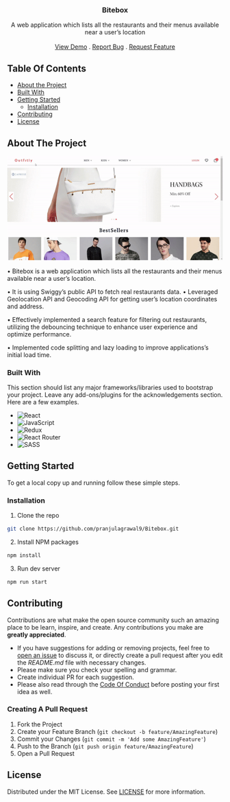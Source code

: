 <br/>
<p align="center">
  <h3 align="center">Bitebox</h3>

  <p align="center">
   A web application which lists all the restaurants and their
menus available near a user’s location
    <br/>
    <br/>
    <a href="https://bitebox.netlify.app">View Demo</a>
    .
    <a href="https://github.com/pranjulagrawal9/Bitebox/issues">Report Bug</a>
    .
    <a href="https://github.com/pranjulagrawal9/Bitebox/issues">Request Feature</a>
  </p>
</p>



## Table Of Contents

* [About the Project](#about-the-project)
* [Built With](#built-with)
* [Getting Started](#getting-started)
  * [Installation](#installation)
* [Contributing](#contributing)
* [License](#license)

## About The Project

![Screen Shot](https://github.com/pranjulagrawal9/outfitly-frontend/blob/main/Outfitly.gif)

• Bitebox is a web application which lists all the restaurants and their
menus available near a user’s location.

• It is using Swiggy’s public API to fetch real restaurants data.
• Leveraged Geolocation API and Geocoding API for getting user’s
location coordinates and address.

• Effectively implemented a search feature for filtering out restaurants,
utilizing the debouncing technique to enhance user experience and
optimize performance.

• Implemented code splitting and lazy loading to improve applications’s
initial load time.

### Built With

This section should list any major frameworks/libraries used to bootstrap your project. Leave any add-ons/plugins for the acknowledgements section. Here are a few examples.

* ![React](https://img.shields.io/badge/react-%2320232a.svg?style=for-the-badge&logo=react&logoColor=%2361DAFB)
* ![JavaScript](https://img.shields.io/badge/javascript-%23323330.svg?style=for-the-badge&logo=javascript&logoColor=%23F7DF1E)
* ![Redux](https://img.shields.io/badge/redux-%23593d88.svg?style=for-the-badge&logo=redux&logoColor=white)
* ![React Router](https://img.shields.io/badge/React_Router-CA4245?style=for-the-badge&logo=react-router&logoColor=white)
* ![SASS](https://img.shields.io/badge/SASS-hotpink.svg?style=for-the-badge&logo=SASS&logoColor=white)

## Getting Started

To get a local copy up and running follow these simple steps.

### Installation

1. Clone the repo

```sh
git clone https://github.com/pranjulagrawal9/Bitebox.git
```

2. Install NPM packages

```sh
npm install
```

3. Run dev server

```sh
npm run start
```

## Contributing

Contributions are what make the open source community such an amazing place to be learn, inspire, and create. Any contributions you make are **greatly appreciated**.
* If you have suggestions for adding or removing projects, feel free to [open an issue](https://github.com/pranjulagrawal9/Outfitly/issues/new) to discuss it, or directly create a pull request after you edit the *README.md* file with necessary changes.
* Please make sure you check your spelling and grammar.
* Create individual PR for each suggestion.
* Please also read through the [Code Of Conduct](https://github.com/pranjulagrawal9/Outfitly/blob/main/CODE_OF_CONDUCT.md) before posting your first idea as well.

### Creating A Pull Request

1. Fork the Project
2. Create your Feature Branch (`git checkout -b feature/AmazingFeature`)
3. Commit your Changes (`git commit -m 'Add some AmazingFeature'`)
4. Push to the Branch (`git push origin feature/AmazingFeature`)
5. Open a Pull Request

## License

Distributed under the MIT License. See [LICENSE](https://github.com/pranjulagrawal9/Outfitly/blob/main/LICENSE.md) for more information.

